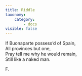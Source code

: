 ```yaml
---
title: Riddle
taxonomy:
    category:
        - docs
visible: false
---
```


If Buonaparte possess’d of Spain,  
All provinces but one,  
Pray tell me why he would remain,  
Still like a naked man.

F.